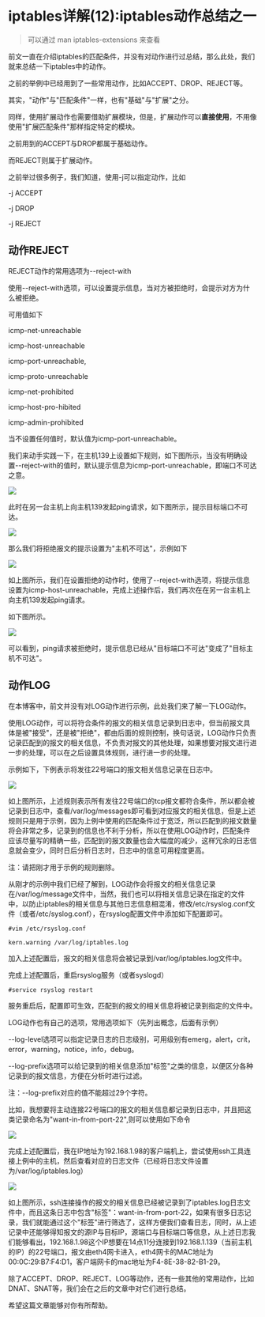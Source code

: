 # iptables详解(12):iptables动作总结之一

> 可以通过 man iptables-extensions 来查看

前文一直在介绍iptables的匹配条件，并没有对动作进行过总结，那么此处，我们就来总结一下iptables中的动作。

之前的举例中已经用到了一些常用动作，比如ACCEPT、DROP、REJECT等。

其实，"动作"与"匹配条件"一样，也有"基础"与"扩展"之分。

同样，使用扩展动作也需要借助扩展模块，但是，扩展动作可以**直接使用**，不用像使用"扩展匹配条件"那样指定特定的模块。

 

之前用到的ACCEPT与DROP都属于基础动作。

而REJECT则属于扩展动作。

 

之前举过很多例子，我们知道，使用-j可以指定动作，比如

-j ACCEPT

-j DROP

-j REJECT

## 动作REJECT

REJECT动作的常用选项为--reject-with

使用--reject-with选项，可以设置提示信息，当对方被拒绝时，会提示对方为什么被拒绝。

可用值如下

icmp-net-unreachable

icmp-host-unreachable

icmp-port-unreachable,

icmp-proto-unreachable

icmp-net-prohibited

icmp-host-pro-hibited

icmp-admin-prohibited

当不设置任何值时，默认值为icmp-port-unreachable。

 

我们来动手实践一下，在主机139上设置如下规则，如下图所示，当没有明确设置--reject-with的值时，默认提示信息为icmp-port-unreachable，即端口不可达之意。

<img src="http://www.zsythink.net/wp-content/uploads/2017/05/051317_0959_1.png"/>

此时在另一台主机上向主机139发起ping请求，如下图所示，提示目标端口不可达。

<img src="http://www.zsythink.net/wp-content/uploads/2017/05/051317_0959_2.png"/>

 

那么我们将拒绝报文的提示设置为"主机不可达"，示例如下

<img src="http://www.zsythink.net/wp-content/uploads/2017/05/051317_0959_3.png"/>

如上图所示，我们在设置拒绝的动作时，使用了--reject-with选项，将提示信息设置为icmp-host-unreachable，完成上述操作后，我们再次在在另一台主机上向主机139发起ping请求。

如下图所示。

<img src="http://www.zsythink.net/wp-content/uploads/2017/05/051317_0959_4.png"/>

可以看到，ping请求被拒绝时，提示信息已经从"目标端口不可达"变成了"目标主机不可达"。

## 动作LOG

在本博客中，前文并没有对LOG动作进行示例，此处我们来了解一下LOG动作。

使用LOG动作，可以将符合条件的报文的相关信息记录到日志中，但当前报文具体是被"接受"，还是被"拒绝"，都由后面的规则控制，换句话说，LOG动作只负责记录匹配到的报文的相关信息，不负责对报文的其他处理，如果想要对报文进行进一步的处理，可以在之后设置具体规则，进行进一步的处理。

示例如下，下例表示将发往22号端口的报文相关信息记录在日志中。

<img src="http://www.zsythink.net/wp-content/uploads/2017/05/051317_0959_5.png"/>

如上图所示，上述规则表示所有发往22号端口的tcp报文都符合条件，所以都会被记录到日志中，查看/var/log/messages即可看到对应报文的相关信息，但是上述规则只是用于示例，因为上例中使用的匹配条件过于宽泛，所以匹配到的报文数量将会非常之多，记录到的信息也不利于分析，所以在使用LOG动作时，匹配条件应该尽量写的精确一些，匹配到的报文数量也会大幅度的减少，这样冗余的日志信息就会变少，同时日后分析日志时，日志中的信息可用程度更高。

注：请把刚才用于示例的规则删除。

 

从刚才的示例中我们已经了解到，LOG动作会将报文的相关信息记录在/var/log/message文件中，当然，我们也可以将相关信息记录在指定的文件中，以防止iptables的相关信息与其他日志信息相混淆，修改/etc/rsyslog.conf文件（或者/etc/syslog.conf），在rsyslog配置文件中添加如下配置即可。

```
#vim /etc/rsyslog.conf

kern.warning /var/log/iptables.log
```

加入上述配置后，报文的相关信息将会被记录到/var/log/iptables.log文件中。

完成上述配置后，重启rsyslog服务（或者syslogd）

```
#service rsyslog restart
```

服务重启后，配置即可生效，匹配到的报文的相关信息将被记录到指定的文件中。

 

LOG动作也有自己的选项，常用选项如下（先列出概念，后面有示例）

--log-level选项可以指定记录日志的日志级别，可用级别有emerg，alert，crit，error，warning，notice，info，debug。

--log-prefix选项可以给记录到的相关信息添加"标签"之类的信息，以便区分各种记录到的报文信息，方便在分析时进行过滤。

注：--log-prefix对应的值不能超过29个字符。

 

比如，我想要将主动连接22号端口的报文的相关信息都记录到日志中，并且把这类记录命名为"want-in-from-port-22",则可以使用如下命令

<img src="http://www.zsythink.net/wp-content/uploads/2017/05/051317_0959_6.png"/>

 

完成上述配置后，我在IP地址为192.168.1.98的客户端机上，尝试使用ssh工具连接上例中的主机，然后查看对应的日志文件（已经将日志文件设置为/var/log/iptables.log）

<img src="http://www.zsythink.net/wp-content/uploads/2017/05/051317_0959_7.png"/>

如上图所示，ssh连接操作的报文的相关信息已经被记录到了iptables.log日志文件中，而且这条日志中包含"标签"：want-in-from-port-22，如果有很多日志记录，我们就能通过这个"标签"进行筛选了，这样方便我们查看日志，同时，从上述记录中还能够得知报文的源IP与目标IP，源端口与目标端口等信息，从上述日志我们能够看出，192.168.1.98这个IP想要在14点11分连接到192.168.1.139（当前主机的IP）的22号端口，报文由eth4网卡进入，eth4网卡的MAC地址为00:0C:29:B7:F4:D1，客户端网卡的mac地址为F4-8E-38-82-B1-29。

 

除了ACCEPT、DROP、REJECT、LOG等动作，还有一些其他的常用动作，比如DNAT、SNAT等，我们会在之后的文章中对它们进行总结。

希望这篇文章能够对你有所帮助。
